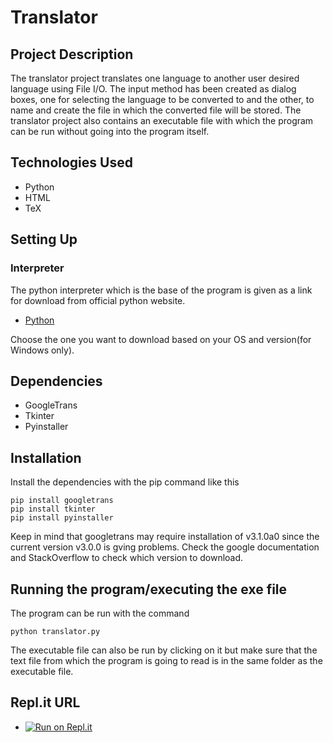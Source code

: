 ﻿#  Translator

## Project Description

The translator project translates one language to another user desired language using File I/O. The input method has been created as dialog boxes, one for selecting the language to be converted to and the other, to name and create the file in which the converted file will be stored. The translator project also contains an executable file with which the program can be run without going into the program itself.

## Technologies Used

* Python
* HTML
* TeX

## Setting Up

### Interpreter

The python interpreter which is the base of the program is given as a link for download from official python website.

* [Python](https://www.python.org/)

Choose the one you want to download based on your OS and version(for Windows only).

## Dependencies

* GoogleTrans
* Tkinter
* Pyinstaller

## Installation

Install the dependencies with the pip command like this

    pip install googletrans
    pip install tkinter
    pip install pyinstaller

Keep in mind that googletrans may require installation of v3.1.0a0 since the current version v3.0.0 is gving problems. Check the google documentation and StackOverflow to check which version to download.

## Running the program/executing the exe file

The program can be run with the command

    python translator.py

The executable file can also be run by clicking on it but make sure that the text file from which the program is going to read is in the same folder as the executable file.

## Repl.it URL
* [![Run on Repl.it](https://repl.it/badge/github/Sounakde/Translator)](https://repl.it/github/Sounakde/Translator)
